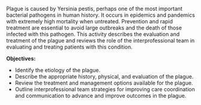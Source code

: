 Plague is caused by Yersinia pestis, perhaps one of the most important bacterial pathogens in human history. It occurs in epidemics and pandemics with extremely high mortality when untreated. Prevention and rapid treatment are essential to avoid large outbreaks and the death of those infected with this pathogen. This activity describes the evaluation and treatment of the plague and reviews the role of the interprofessional team in evaluating and treating patients with this condition.

**Objectives:**
- Identify the etiology of the plague. 
- Describe the appropriate history, physical, and evaluation of the plague.
- Review the treatment and management options available for the plague.
- Outline interprofessional team strategies for improving care coordination and communication to advance and improve outcomes in the plague.